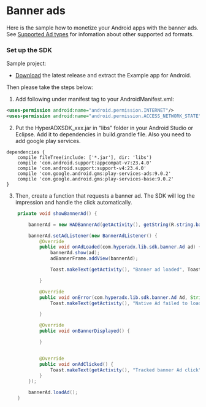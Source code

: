 # Banner ads

Here is the sample how to monetize your Android apps with the banner ads. See [Supported Ad types](https://github.com/hyperads/android-sdk#supported-ad-types) for infomation about other supported ad formats.

### Set up the SDK

Sample project:

* [Download](https://github.com/hyperads/android-sdk/releases) the latest release and extract the Example app for Android.

Then please take the steps below:

1. Add following under manifest tag to your AndroidManifest.xml:

```xml
<uses-permission android:name="android.permission.INTERNET"/>
<uses-permission android:name="android.permission.ACCESS_NETWORK_STATE" />
```

2. Put the HyperADXSDK_xxx.jar in “libs” folder in your Android Studio or Eclipse. Add it to dependencies in build.grandle file. Also you need to add google play services.

```groove
dependencies {
    compile fileTree(include: ['*.jar'], dir: 'libs')
    compile 'com.android.support:appcompat-v7:23.4.0'
    compile 'com.android.support:support-v4:23.4.0'
    compile 'com.google.android.gms:play-services-ads:9.0.2'
    compile 'com.google.android.gms:play-services-base:9.0.2'
}
```

3. Then, create a function that requests a banner ad. The SDK will log the impression and handle the click automatically.

```java
    private void showBannerAd() {

        bannerAd = new HADBannerAd(getActivity(), getString(R.string.bannerAdPlacement), AdSize.BANNER_300_250);

        bannerAd.setAdListener(new BannerAdListener() {
            @Override
            public void onAdLoaded(com.hyperadx.lib.sdk.banner.Ad ad) {
                bannerAd.show(ad);
                adBannerFrame.addView(bannerAd);

                Toast.makeText(getActivity(), "Banner ad loaded", Toast.LENGTH_SHORT).show();

            }

            @Override
            public void onError(com.hyperadx.lib.sdk.banner.Ad Ad, String error) {
                Toast.makeText(getActivity(), "Native Ad failed to load with error: " + error, Toast.LENGTH_SHORT).show();

            }

            @Override
            public void onBannerDisplayed() {

            }


            @Override
            public void onAdClicked() {
                Toast.makeText(getActivity(), "Tracked banner Ad click", Toast.LENGTH_SHORT).show();
            }
        });

        bannerAd.loadAd();
    }
```
